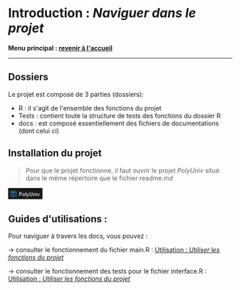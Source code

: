 # Introduction : *Naviguer dans le projet*

**Menu principal : [revenir à l'accueil](/readme.md)**

---

## Dossiers

Le projet est composé de 3 parties (dossiers):
- R : il s'agit de l'ensemble des fonctions du projet
- Tests : contient toute la structure de tests des fonctions du dossier R
- docs : est composé essentiellement des fichiers de documentations (dont celui ci)

## Installation du projet

>Pour que le projet fonctionne, il faut ouvrir le projet *PolyUniv* situé dans le même répertoire que le fichier readme.md 

![R fold Tree](../../img/polyuniv.png)


## Guides d'utilisations :
Pour naviguer à travers les docs, vous pouvez :

-> consulter le fonctionnement du fichier main.R : [Utilisation : *Utiliser les fonctions du projet*](./main.md)

-> consulter le fonctionnement des tests pour le fichier interface.R : [Utilisation : *Utiliser les fonctions du projet*](./tests.md)